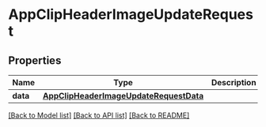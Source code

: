 # AppClipHeaderImageUpdateRequest

## Properties
Name | Type | Description | Notes
------------ | ------------- | ------------- | -------------
**data** | [**AppClipHeaderImageUpdateRequestData**](AppClipHeaderImageUpdateRequestData.md) |  | 

[[Back to Model list]](../README.md#documentation-for-models) [[Back to API list]](../README.md#documentation-for-api-endpoints) [[Back to README]](../README.md)


